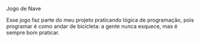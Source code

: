 Jogo de Nave 

Esse jogo faz parte do meu projeto praticando lógica de programação, pois programar é como andar de bicicleta: a gente nunca esquece, mas é sempre bom praticar.
